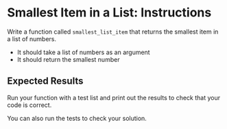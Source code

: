 # Smallest Item in a List: Instructions  

Write a function called `smallest_list_item` that returns the smallest item in a list of numbers.

* It should take a list of numbers as an argument
* It should return the smallest number

## Expected Results

Run your function with a test list and print out the results to check that your code is correct.

You can also run the tests to check your solution.